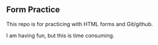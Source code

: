 ## Form Practice

This repo is for practicing with HTML forms and Git/github.

I am having fun, but this is time consuming.